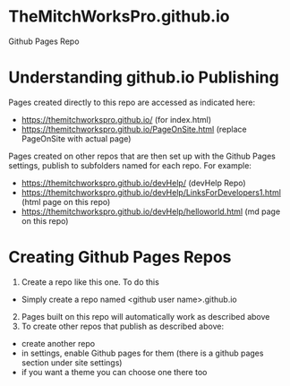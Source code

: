 # TheMitchWorksPro.github.io
Github Pages Repo

# Understanding github.io Publishing
Pages created directly to this repo are accessed as indicated here:
 - https://themitchworkspro.github.io/  (for index.html)
 - https://themitchworkspro.github.io/PageOnSite.html (replace PageOnSite with actual page)
 
Pages created on other repos that are then set up with the Github Pages settings, publish to subfolders named for each repo.  For example:
- https://themitchworkspro.github.io/devHelp/ (devHelp Repo)
- https://themitchworkspro.github.io/devHelp/LinksForDevelopers1.html (html page on this repo)
- https://themitchworkspro.github.io/devHelp/helloworld.html (md page on this repo)

# Creating Github Pages Repos
1. Create a repo like this one.  To do this
  - Simply create a repo named \<github user name>.github.io
  
2. Pages built on this repo will automatically work as described above
3. To create other repos that publish as described above:
  - create another repo
  - in settings, enable Github pages for them (there is a github pages section under site settings)
  - if you want a theme you can choose one there too
